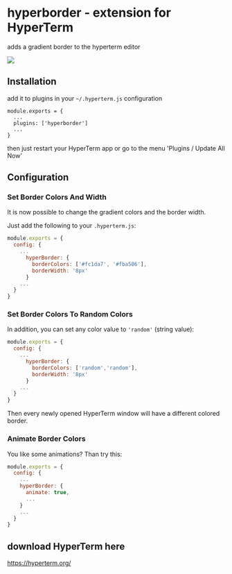 # hyperborder - extension for HyperTerm
adds a gradient border to the hyperterm editor

![](https://cldup.com/pL94ODfQNP.png)

## Installation
add it to plugins in your `~/.hyperterm.js` configuration

````
module.exports = {
  ...
  plugins: ['hyperborder']
  ...
}
````
then just restart your HyperTerm app or go to the menu 'Plugins / Update All Now'

## Configuration
### Set Border Colors And Width
It is now possible to change the gradient colors and the border width.

Just add the following to your `.hyperterm.js`:

```javascript
module.exports = {
  config: {
    ...
      hyperBorder: {
        borderColors: ['#fc1da7', '#fba506'],
        borderWidth: '8px'
      }
    ...
  }
}
```

### Set Border Colors To Random Colors

In addition, you can set any color value to `'random'` (string value):

```javascript
module.exports = {
  config: {
    ...
      hyperBorder: {
        borderColors: ['random','random'],
        borderWidth: '8px'
      }
    ...
  }
}
```

Then every newly opened HyperTerm window will have a different colored border.

### Animate Border Colors
You like some animations? Than try this:

```javascript
module.exports = {
  config: {
    ...
    hyperBorder: {
      animate: true,
      ...
    }
    ...
  }
}
```

## download HyperTerm here
https://hyperterm.org/
